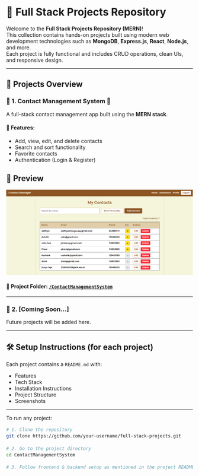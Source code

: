 # 🚀 Full Stack Projects Repository

Welcome to the **Full Stack Projects Repository (MERN)**!  
This collection contains hands-on projects built using modern web development technologies such as **MongoDB**, **Express.js**, **React**, **Node.js**, and more.  
Each project is fully functional and includes CRUD operations, clean UIs, and responsive design.

---

## 📂 Projects Overview

### 🔹 1. Contact Management System 📇

A full-stack contact management app built using the **MERN stack**.

#### 🔧 Features:
- Add, view, edit, and delete contacts
- Search and sort functionality
- Favorite contacts
- Authentication (Login & Register)

## 📂 Preview

![My Contacts](./ContactManagement/Images/6.png)


#### 📂 Project Folder: [`/ContactManagementSystem`](./ContactManagement)

---

### 🔹 2. [Coming Soon...]

Future projects will be added here.

---

## 🛠️ Setup Instructions (for each project)

Each project contains a `README.md` with:
- Features
- Tech Stack
- Installation Instructions
- Project Structure
- Screenshots
  
---

To run any project:

```bash
# 1. Clone the repository
git clone https://github.com/your-username/full-stack-projects.git

# 2. Go to the project directory
cd ContactManagementSystem

# 3. Follow frontend & backend setup as mentioned in the project README

